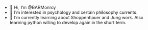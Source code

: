 - 👋 Hi, I’m @BARMonroy
- 👀 I’m interested in psychology and certain philosophy currents.
- 🌱 I’m currently learning about Shoppenhauer and Jung work. Also learning python willing to develop again in the short term.

<!---
BARMonroy/BARMonroy is a ✨ special ✨ repository because its `README.md` (this file) appears on your GitHub profile.
You can click the Preview link to take a look at your changes.
--->
